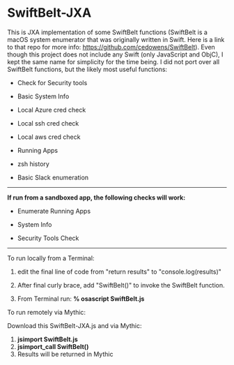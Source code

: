 # SwiftBelt-JXA
This is JXA implementation of some SwiftBelt functions (SwiftBelt is a macOS system enumerator that was originally written in Swift. Here is a link to that repo for more info: https://github.com/cedowens/SwiftBelt). Even though this project does not include any Swift (only JavaScript and ObjC), I kept the same name for simplicity for the time being. I did not port over all SwiftBelt functions, but the likely most useful functions:

- Check for Security tools

- Basic System Info

- Local Azure cred check

- Local ssh cred check

- Local aws cred check

- Running Apps

- zsh history

- Basic Slack enumeration

----------------

**If run from a sandboxed app, the following checks will work:**

- Enumerate Running Apps

- System Info

- Security Tools Check

----------------

To run locally from a Terminal:

1. edit the final line of code from "return results" to "console.log(results)"

2. After final curly brace, add "SwiftBelt()" to invoke the SwiftBelt function.

3. From Terminal run: **% osascript SwiftBelt.js**

To run remotely via Mythic:

Download this SwiftBelt-JXA.js and via Mythic:

1. **jsimport SwiftBelt.js**
2. **jsimport_call SwiftBelt()**
3. Results will be returned in Mythic
